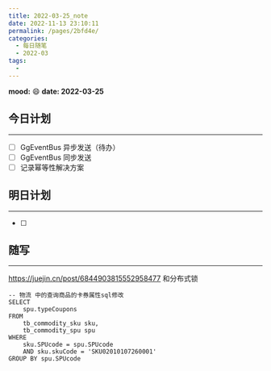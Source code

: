 ```yaml
---
title: 2022-03-25_note
date: 2022-11-13 23:10:11
permalink: /pages/2bfd4e/
categories:
  - 每日随笔
  - 2022-03
tags:
  - 
---
```

**mood:** :smile:  									**date: 2022-03-25**  
## 今日计划  
------
- [ ]  GgEventBus 异步发送（待办）
- [ ] GgEventBus 同步发送
- [ ] 记录幂等性解决方案
## 明日计划  
------
- [ ]  
## 随写 
------

https://juejin.cn/post/6844903815552958477 和分布式锁

	-- 物流 中的查询商品的卡券属性sql修改
	SELECT
		spu.typeCoupons 
	FROM
		tb_commodity_sku sku,
		tb_commodity_spu spu 
	WHERE
		sku.SPUcode = spu.SPUcode 
		AND sku.skuCode = 'SKU02010107260001' 
	GROUP BY spu.SPUcode
